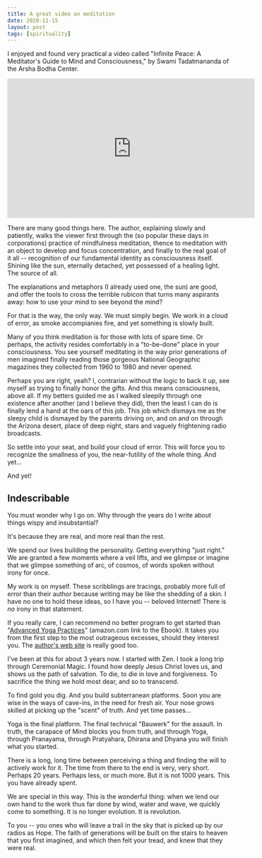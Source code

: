 ```yaml
---
title: A great video on meditation
date: 2020-11-15
layout: post
tags: [spirituality]
---
```


I enjoyed and found very practical a video called
"Infinite Peace: A Meditator's Guide to Mind and Consciousness," by Swami Tadatmananda
of the Arsha Bodha Center.

<iframe width="560" height="315" src="https://www.youtube.com/embed/UUnUjkxuZOk" frameborder="0"
allow="accelerometer; autoplay; clipboard-write; encrypted-media; gyroscope; picture-in-picture" allowfullscreen></iframe>

There are many good things here. The author, explaining slowly and patiently, walks the viewer first
through the (so popular these days in corporations) practice of mindfulness meditation, thence to meditation
with an object to develop and focus concentration, and finally to the real goal of it all -- recognition of
our fundamental identity as consciousness itself. Shining like the sun, eternally detached, yet possessed of a
healing light. The source of all.

The explanations and metaphors (I already used one, the sun) are good, and offer the tools to cross the terrible
rubicon that turns many aspirants away: how to use your mind to see beyond the mind?

For that is the way, the only way. We must simply begin. We work in a cloud of error, as smoke accompianies fire,
and yet something is slowly built.

Many of you think meditation is for those with lots of spare time. Or perhaps, the activity resides comfortably
in a "to-be-done" place in your consciousness. You see yourself meditating in the way prior generations of men
imagined finally reading those gorgeous National Geographic magazines they collected from 1960 to 1980 and never
opened.

Perhaps you are right, yeah? I, contrarian without the logic to back it up, see myself as trying to finally
honor the gifts. And this means consciousness, above all. If my betters guided me as I walked sleepily through
one existence after another (and I believe they did), then the least I can do is finally lend a hand at the oars
of this job. This job which dismays me as the sleepy child is dismayed by the parents driving on, and on and on
through the Arizona desert, place of deep night, stars and vaguely frightening radio broadcasts.

So settle into your seat, and build your cloud of error. This will force you to recognize the smallness of you,
the near-futility of the whole thing. And yet...

And yet!

## Indescribable


You must wonder why I go on. Why through the years do I write about things wispy and insubstantial?

It's because they are real, and more real than the rest.

We spend our lives building the personality. Getting everything "just right." We are granted a few moments
where a veil lifts, and we glimpse or imagine that we glimpse something of arc, of cosmos, of words spoken
without irony for once.

My work is on myself. These scribblings are tracings, probably more full of error than their author because
writing may be like the shedding of a skin. I have no one to hold these ideas, so I have you -- beloved
Internet! There is *no* irony in that statement.

If you really care, I can recommend no better program to get started than
 "[Advanced Yoga Practices](https://www.amazon.com/Advanced-Yoga-Practices-Lessons-Ecstatic-ebook/dp/B001L1RPGE/ref=sr_1_1?dchild=1&keywords=advanced+yoga+practices&qid=1605468443&sr=8-1)" (amazon.com link to the Ebook). It takes you from the first step to the most outrageous excesses,
should they interest you. The [author's web site](https://www.aypsite.org/index.html) is really good too.

I've been at this for about 3 years now. I started with Zen. I took a long trip through Ceremonial Magic. I
found how deeply Jesus Christ loves us, and shows us the path of salvation. To die, to die in love and
forgiveness. To sacrifice the thing we hold most dear, and so to transcend.

To find gold you dig. And you build subterranean platforms. Soon you are wise in the ways of cave-ins, in
the need for fresh air. Your nose grows skilled at picking up the "scent" of truth. And yet time passes...

Yoga is the final platform. The final technical "Bauwerk" for the assault. In truth, the carapace of Mind blocks
you from truth, and through Yoga, through Pranayama, through Pratyahara, Dhirana and Dhyana you will finish
what you started.

There is a long, long time between perceiving a thing and finding the will to actively work for it.
The time from there to the end is very, very short. Perhaps 20 years. Perhaps less, or much more. But it is
not 1000 years. This you have already spent.

We are special in this way. This is the wonderful thing: when we lend our own hand to the work thus far done by
wind, water and wave, we quickly come to something. It is no longer evolution. It is revolution.

To you -- you ones who will leave a trail in the sky that is picked up by our radios as Hope. The faith of
generations will be built on the stairs to heaven that you first imagined, and which then felt your tread,
and knew that they were real.


